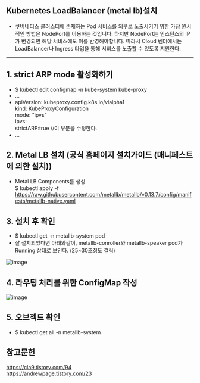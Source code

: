 ## Kubernetes LoadBalancer (metal lb)설치
  * 쿠버네티스 클러스터에 존재하는 Pod 서비스를 외부로 노출시키기 위한 가장 원시적인 방법은 NodePort를 이용하는 것입니다. 하지만 NodePort는 인스턴스의 IP가 변경되면 해당 서비스에도 이를 반영해야합니다. 따라서 Cloud 벤더에서는 LoadBalancer나 Ingress 타입을 통해 서비스를 노출할 수 있도록 지원한다.

<hr>

## 1. strict ARP mode 활성화하기
 * $ kubectl edit configmap -n kube-system kube-proxy
 * ...
 * apiVersion: kubeproxy.config.k8s.io/vialpha1   
   kind: KubeProxyConfiguration   
   mode: "ipvs"   
   ipvs:   
    strictARP:true //이 부분을 수정한다.   
 * ...

## 2. Metal LB 설치 (공식 홈페이지 설치가이드 (매니페스트에 의한 설치))
  * Metal LB Components를 생성   
    $ kubectl apply -f https://raw.githubusercontent.com/metallb/metallb/v0.13.7/config/manifests/metallb-native.yaml

## 3. 설치 후 확인
 * $ kubectl get -n metallb-system pod   
 * 잘 설치되었다면 아래와같이, metallb-conroller와 metallb-speaker pod가 Running 상태로 보인다. (25~30초정도 걸림)
   
![image](https://user-images.githubusercontent.com/96723249/211991226-73454cfe-e1d0-49cf-80cb-f068026c81c4.png)

## 4.	라우팅 처리를 위한 ConfigMap 작성
![image](https://user-images.githubusercontent.com/96723249/214771184-cb7dca7c-929d-4df3-9fe9-d1d295858be4.png)

## 5. 오브젝트 확인
 * $ kubectl get all -n metallb-system




  

## 참고문헌
https://cla9.tistory.com/94   
https://andrewpage.tistory.com/23
